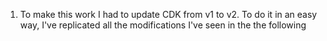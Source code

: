 1. To make this work I had to update CDK from v1 to v2. To do it in an easy way, I've replicated all the modifications I've seen in the 
    the following 